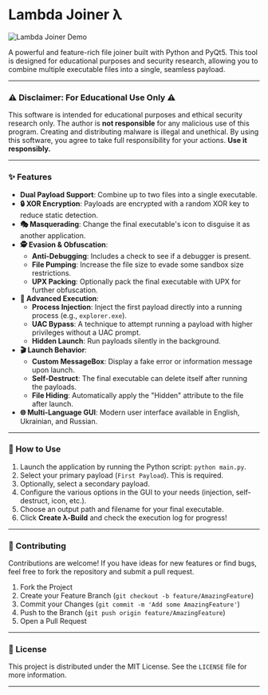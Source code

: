 # Lambda Joiner λ

![Lambda Joiner Demo](https://i.imgur.com/your_demo_link.gif) 
<!-- It's highly recommended to record a short GIF of the app and replace the link above -->

A powerful and feature-rich file joiner built with Python and PyQt5. This tool is designed for educational purposes and security research, allowing you to combine multiple executable files into a single, seamless payload.

---

### ⚠️ Disclaimer: For Educational Use Only ⚠️

This software is intended for educational purposes and ethical security research only. The author is **not responsible** for any malicious use of this program. Creating and distributing malware is illegal and unethical. By using this software, you agree to take full responsibility for your actions. **Use it responsibly.**

---

### ✨ Features

* **Dual Payload Support**: Combine up to two files into a single executable.
* **🔒 XOR Encryption**: Payloads are encrypted with a random XOR key to reduce static detection.
* **🎭 Masquerading**: Change the final executable's icon to disguise it as another application.
* **🕵️ Evasion & Obfuscation**:
    * **Anti-Debugging**: Includes a check to see if a debugger is present.
    * **File Pumping**: Increase the file size to evade some sandbox size restrictions.
    * **UPX Packing**: Optionally pack the final executable with UPX for further obfuscation.
* **🚀 Advanced Execution**:
    * **Process Injection**: Inject the first payload directly into a running process (e.g., `explorer.exe`).
    * **UAC Bypass**: A technique to attempt running a payload with higher privileges without a UAC prompt.
    * **Hidden Launch**: Run payloads silently in the background.
* **🎬 Launch Behavior**:
    * **Custom MessageBox**: Display a fake error or information message upon launch.
    * **Self-Destruct**: The final executable can delete itself after running the payloads.
    * **File Hiding**: Automatically apply the "Hidden" attribute to the file after launch.
* **🌐 Multi-Language GUI**: Modern user interface available in English, Ukrainian, and Russian.

---



### 🚀 How to Use

1.  Launch the application by running the Python script: `python main.py`.
2.  Select your primary payload (`First Payload`). This is required.
3.  Optionally, select a secondary payload.
4.  Configure the various options in the GUI to your needs (injection, self-destruct, icon, etc.).
5.  Choose an output path and filename for your final executable.
6.  Click **Create λ-Build** and check the execution log for progress!

---

### 🤝 Contributing

Contributions are welcome! If you have ideas for new features or find bugs, feel free to fork the repository and submit a pull request.

1.  Fork the Project
2.  Create your Feature Branch (`git checkout -b feature/AmazingFeature`)
3.  Commit your Changes (`git commit -m 'Add some AmazingFeature'`)
4.  Push to the Branch (`git push origin feature/AmazingFeature`)
5.  Open a Pull Request

---

### 📄 License

This project is distributed under the MIT License. See the `LICENSE` file for more information.

---

